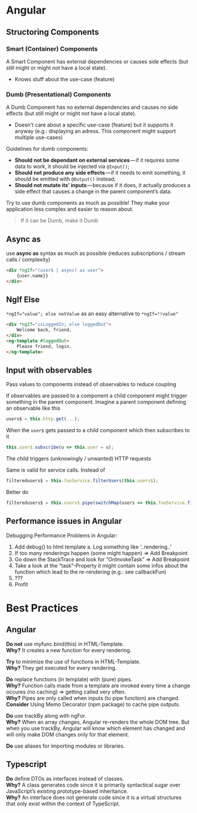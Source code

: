 # Angular

## Structoring Components

### Smart (Container) Components 
A Smart Component has external dependencies or causes side effects (but still might or might not have a local state).

* Knows stuff about the use-case (feature)

### Dumb (Presentational) Components
 A Dumb Component has no external dependencies and causes no side effects (but still might or might not have a local state).

* Doesn't care about a specific use-case (feature) but it supports it anyway (e.g.: displaying an adress. This component might support multiple use-cases)

Guidelines for dumb components:

* __Should not be dependant on external services__ — if it requires some data to work, it should be injected via ```@Input()```;
* __Should not produce any side effects__ — if it needs to emit something, it should be emitted with ```@Output()``` instead;
* __Should not mutate its’ inputs__ — because if it does, it actually produces a side effect that causes a change in the parent component’s data. 
 
Try to use dumb components as much as possible! They make your application less complex and easier to reason about. 

> If it can be Dumb, make it Dumb

## Async as
use __async as__ syntax as much as possible (reduces subscriptions / stream calls / complexity)
```html
<div *ngIf="(user$ | async) as user">
	{user.name}}
</div>
```

## NgIf Else
```*ngIf="value"; else notValue``` as an easy alternative to ```*ngIf="!value"```
```html
<div *ngIf="isLoggedIn; else loggedOut">
	Welcome back, friend.
</div>
<ng-template #loggedOut>
	Please friend, login.
</ng-template>
```
## Input with observables
Pass values to components instead of observables to reduce coupling

If observables are passed to a component a child component might trigger something in the parent component. Imagine a parent component defining an observable like this
```typescript
users$ = this.http.get(...);
```
When the ```user$``` gets passed to a child component which then subscribes to it
```typescript
this.user$.subscribe(u => this.user = u);
```
The child triggers (unknowingly / unwanted) HTTP requests

Same is valid for service calls. Instead of
```typescript
filteredusers$ = this.fooService.filterUsers(this.users$);
```
Better do
```typescript
filteredusers$ = this.users$.pipe(switchMap(users => this.fooService.filterUsers(users)));
```

## Performance issues in Angular
Debugging Performance Problems in Angular:

1.	Add debug() to html template
a.	Log something like ‘..rendering..’
2.	If too many renderings happen (some might happen) => Add Breakpoint
3.	Go down the StackTrace and look for “OnInvokeTask” => Add Breakpoint
4.	Take a look at the “task”-Property it might contain some infos about the function which lead to the re-rendering (e.g.: see callbackFun)
5.	???
6.	Profit
 
# Best Practices

## Angular
__Do not__  use myfunc.bind(this) in HTML-Template.  
__Why?__ It creates a new function for every rendering.  

__Try__ to minimize the use of functions in HTML-Template.  
__Why?__ They get  executed for every rendering.

__Do__ replace functions (in template) with (pure) pipes.  
__Why?__ Function calls made from a template are invoked every time a change occures (no caching) => getting called very often.  
__Why?__ Pipes are only called when inputs (to pipe function) are changed.  
__Consider__ Using Memo Decorator (npm package) to cache pipe outputs.

__Do__ use trackBy along with ngFor.  
__Why?__ When an array changes, Angular re-renders the whole DOM tree. But when you use trackBy, Angular will know which element has changed and will only make DOM changes only for that element.  

__Do__ use aliases for importing modules or libraries.

## Typescript
__Do__ define DTOs as interfaces instead of classes.  
__Why?__ A class generates code since it is primarily syntactical sugar over JavaScript’s existing prototype-based inheritance.   
__Why?__ An interface does not generate code since it is a virtual structures that only exist within the context of TypeScript.  
